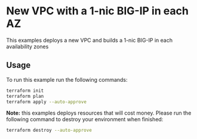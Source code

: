 # New VPC with a 1-nic BIG-IP in each AZ
This examples deploys a new VPC and builds a 1-nic BIG-IP in each availability zones

## Usage
To run this example run the following commands:
```bash
terraform init
terraform plan
terraform apply --auto-approve 
```

**Note:** this examples deploys resources that will cost money.  Please run the following command to destroy your environment when finished:
```bash
terraform destroy --auto-approve
```